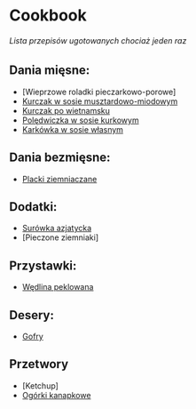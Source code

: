 # Cookbook
###### Lista przepisów ugotowanych chociaż jeden raz 

## Dania mięsne:
- [Wieprzowe roladki pieczarkowo-porowe]
- [Kurczak w sosie musztardowo-miodowym](meats/Kurczak_w_sosie_musztardowo-miodowym.md)
- [Kurczak po wietnamsku](meats/Kurczak_po_wietnamsku.md)
- [Polędwiczka w sosie kurkowym](meats/Poledwiczka_w_sosie_kurkowym.md)
- [Karkówka w sosie własnym](meats/Karkowka_w_sosie_wlasnym.md)

## Dania bezmięsne:
- [Placki ziemniaczane](vegs/Placki_ziemniaczane.md)
## Dodatki:
- [Surówka azjatycka](sides/Surowka_azjatycka.md)
- [Pieczone ziemniaki]

## Przystawki:
- [Wędlina peklowana](starters/Wedlina_peklowana.md)

## Desery:
- [Gofry](desserts/Gofry.md)

## Przetwory
- [Ketchup]
- [Ogórki kanapkowe](preserves/Ogorki_kanapkowe.md)
